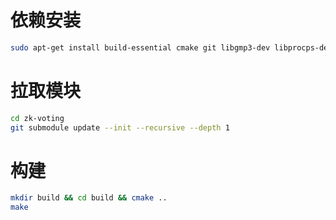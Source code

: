 # 依赖安装
```sh
sudo apt-get install build-essential cmake git libgmp3-dev libprocps-dev python-markdown libboost-all-dev libssl-dev
```

# 拉取模块
```sh
cd zk-voting
git submodule update --init --recursive --depth 1
```

# 构建
```sh
mkdir build && cd build && cmake ..
make
```